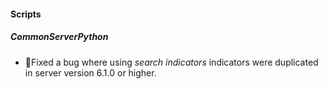 
#### Scripts
##### CommonServerPython
- ￿Fixed a bug where using *search indicators* indicators were duplicated in server version 6.1.0 or higher.
